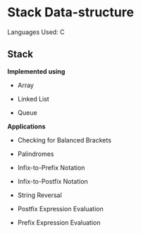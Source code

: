 # Stack Data-structure

Languages Used: C

## Stack

**Implemented using**

* Array

* Linked List

* Queue

**Applications**

* Checking for Balanced Brackets

* Palindromes

* Infix-to-Prefix Notation

* Infix-to-Postfix Notation

* String Reversal

* Postfix Expression Evaluation

* Prefix Expression Evaluation
